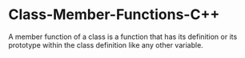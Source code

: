 # Class-Member-Functions-C++
A member function of a class is a function that has its definition or its prototype within the class definition like any other variable. 
